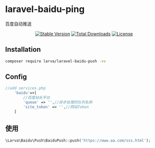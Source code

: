 # laravel-baidu-ping

百度自动推送

<p align="center">
    <a href="https://packagist.org/packages/larva/laravel-baidu-push"><img src="https://poser.pugx.org/larva/laravel-baidu-push/v/stable" alt="Stable Version"></a>
    <a href="https://packagist.org/packages/larva/laravel-baidu-push"><img src="https://poser.pugx.org/larva/laravel-baidu-push/downloads" alt="Total Downloads"></a>
    <a href="https://packagist.org/packages/larva/laravel-baidu-push"><img src="https://poser.pugx.org/larva/laravel-baidu-push/license" alt="License"></a>
</p>


## Installation

```bash
composer require larva/laravel-baidu-push -vv
```

## Config

```php
//add services.php
    'baidu'=>[
        //百度站长平台
        'queue' => '',//异步处理的队列名称
        'site_token' => '',//网站Token
    ]
```

## 使用

```php
\Larva\Baidu\Push\BaiduPush::push('https://www.aa.com/sss.html');
```